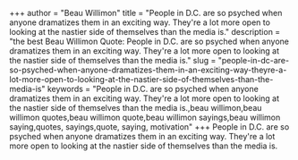 +++
author = "Beau Willimon"
title = "People in D.C. are so psyched when anyone dramatizes them in an exciting way. They're a lot more open to looking at the nastier side of themselves than the media is."
description = "the best Beau Willimon Quote: People in D.C. are so psyched when anyone dramatizes them in an exciting way. They're a lot more open to looking at the nastier side of themselves than the media is."
slug = "people-in-dc-are-so-psyched-when-anyone-dramatizes-them-in-an-exciting-way-theyre-a-lot-more-open-to-looking-at-the-nastier-side-of-themselves-than-the-media-is"
keywords = "People in D.C. are so psyched when anyone dramatizes them in an exciting way. They're a lot more open to looking at the nastier side of themselves than the media is.,beau willimon,beau willimon quotes,beau willimon quote,beau willimon sayings,beau willimon saying,quotes, sayings,quote, saying, motivation"
+++
People in D.C. are so psyched when anyone dramatizes them in an exciting way. They're a lot more open to looking at the nastier side of themselves than the media is.
